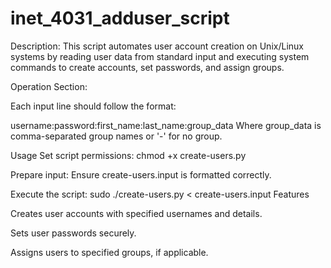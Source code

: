 # inet_4031_adduser_script


Description: 
This script automates user account creation on Unix/Linux systems by reading user data from standard input and executing system commands to create accounts, set passwords, and assign groups.



Operation Section: 

Each input line should follow the format:

username:password:first_name:last_name:group_data
Where group_data is comma-separated group names or '-' for no group.

Usage
Set script permissions: chmod +x create-users.py

Prepare input: Ensure create-users.input is formatted correctly.

Execute the script: sudo ./create-users.py < create-users.input
Features

Creates user accounts with specified usernames and details.

Sets user passwords securely.

Assigns users to specified groups, if applicable.
